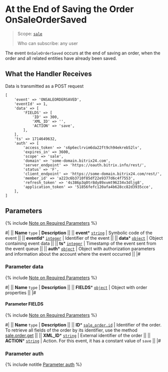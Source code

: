 # At the End of Saving the Order OnSaleOrderSaved

> Scope: [`sale`](../../scopes/permissions.md) 
>
> Who can subscribe: any user

The event `OnSaleOrderSaved` occurs at the end of saving an order, when the order and all related entities have already been saved.

## What the Handler Receives

Data is transmitted as a POST request

```
[
    'event' => 'ONSALEORDERSAVED',
    'eventId' => 1,
    'data' => [
        'FIELDS' => [
            'ID' => 300,
            'XML_ID' => '',
            'ACTION' => 'save',
        ],
    ],
    'ts' => 1714649632,
    'auth' => [
        'access_token' => 's6p6eclrvim6da22ft9ch94ekreb52lv',
        'expires_in' => 3600,
        'scope' => 'sale',
        'domain' => 'some-domain.bitrix24.com',
        'server_endpoint' => 'https://oauth.bitrix.info/rest/',
        'status' => 'F',
        'client_endpoint' => 'https://some-domain.bitrix24.com/rest/',
        'member_id' => 'a223c6b3710f85df22e9377d6c4f7553',
        'refresh_token' => '4s386p3q0tr8dy89xvmt96234v3dljg8',
        'application_token' => '51856fefc120afa4b628cc82d3935cce',
    ],
]
```

## Parameters

{% include [Note on Required Parameters](../../../_includes/required.md) %}

#|
|| **Name**
`type` | **Description** ||
|| **event***
[`string`](../../data-types.md) | Symbolic code of the event ||
|| **eventId***
[`integer`](../../data-types.md) | Identifier of the event ||
|| **data***
[`object`](../../data-types.md) | Object containing event data ||
|| **ts***
[`integer`](../../data-types.md) | Timestamp of the event sent from the event queue ||
|| **auth***
[`object`](../../data-types.md) | Object with authorization parameters and information about the account where the event occurred ||
|#

### Parameter data

{% include [Note on Required Parameters](../../../_includes/required.md) %}

#|
|| **Name**
`type` | **Description** ||
|| **FIELDS***
[`object`](../../data-types.md) | Object with order properties ||
|#

#### Parameter FIELDS

{% include [Note on Required Parameters](../../../_includes/required.md) %}

#|
|| **Name**
`type` | **Description** ||
|| **ID***
[`sale_order.id`](../data-types.md) | Identifier of the order. To retrieve all fields of the order by its identifier, use the method [sale.order.get](../order/sale-order-get.md) ||
|| **XML_ID***
[`string`](../data-types.md) | External identifier of the order ||
|| **ACTION***
[`string`](../../data-types.md) | Action. For this event, it has a constant value of `save` ||
|#

### Parameter auth

{% include notitle [Parameter auth](../../../_includes/auth-params-in-events.md) %}
